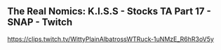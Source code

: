 ## The Real Nomics: K.I.S.S - Stocks TA Part 17 - SNAP - Twitch

<https://clips.twitch.tv/WittyPlainAlbatrossWTRuck-1uNMzE_R6hR3oV5y>
